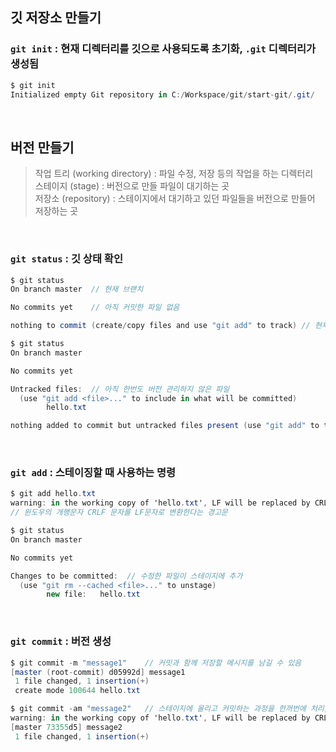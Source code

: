 ## 깃 저장소 만들기
### `git init` : 현재 디렉터리를 깃으로 사용되도록 초기화, `.git` 디렉터리가 생성됨
```c#
$ git init
Initialized empty Git repository in C:/Workspace/git/start-git/.git/
```

<br>

## 버전 만들기
> 작업 트리 (working directory) : 파일 수정, 저장 등의 작업을 하는 디렉터리<br>
> 스테이지 (stage) : 버전으로 만들 파일이 대기하는 곳<br>
> 저장소 (repository) : 스테이지에서 대기하고 있던 파일들을 버전으로 만들어 저장하는 곳

<br>

### `git status` : 깃 상태 확인
```c#
$ git status
On branch master  // 현재 브랜치

No commits yet    // 아직 커밋한 파일 없음

nothing to commit (create/copy files and use "git add" to track) // 현재 커밋할 파일 없음
```
```c#
$ git status
On branch master

No commits yet

Untracked files:  // 아직 한번도 버전 관리하지 않은 파일
  (use "git add <file>..." to include in what will be committed)
        hello.txt

nothing added to commit but untracked files present (use "git add" to track)
```

<br>

### `git add` : 스테이징할 때 사용하는 명령
```c#
$ git add hello.txt
warning: in the working copy of 'hello.txt', LF will be replaced by CRLF the next time Git touches it
// 윈도우의 개행문자 CRLF 문자를 LF문자로 변환한다는 경고문

$ git status
On branch master

No commits yet

Changes to be committed:  // 수정한 파일이 스테이지에 추가
  (use "git rm --cached <file>..." to unstage)
        new file:   hello.txt
```

<br>

### `git commit` : 버전 생성
```c#
$ git commit -m "message1"    // 커밋과 함께 저장할 메시지를 남길 수 있음
[master (root-commit) d05992d] message1
 1 file changed, 1 insertion(+)
 create mode 100644 hello.txt
```
```c#
$ git commit -am "message2"   // 스테이지에 올리고 커밋하는 과정을 한꺼번에 처리, 단 한번이라도 커밋한 적이 있는 파일들만 가능
warning: in the working copy of 'hello.txt', LF will be replaced by CRLF the next time Git touches it
[master 73355d5] message2
 1 file changed, 1 insertion(+)
```
